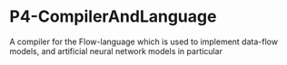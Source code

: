 # P4-CompilerAndLanguage

A compiler for the Flow-language which is used to implement data-flow models, and artificial neural network models in particular
